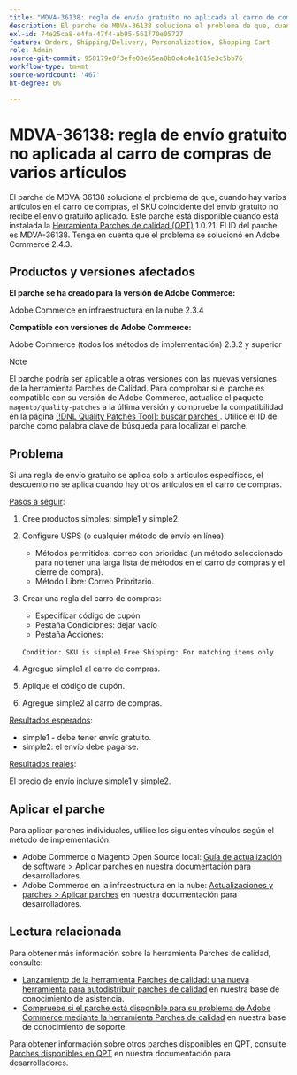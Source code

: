 ```yaml
---
title: "MDVA-36138: regla de envío gratuito no aplicada al carro de compras de varios artículos"
description: El parche de MDVA-36138 soluciona el problema de que, cuando hay varios artículos en el carro de compras, el SKU coincidente del envío gratuito no recibe el envío gratuito aplicado. Este parche está disponible cuando está instalada la [Quality Patches Tool (QPT)](/help/announcements/adobe-commerce-announcements/magento-quality-patches-released-new-tool-to-self-serve-quality-patches.md) 1.0.21. El ID del parche es MDVA-36138. Tenga en cuenta que el problema se solucionó en Adobe Commerce 2.4.3.
exl-id: 74e25ca8-e4fa-47f4-ab95-561f70e05727
feature: Orders, Shipping/Delivery, Personalization, Shopping Cart
role: Admin
source-git-commit: 958179e0f3efe08e65ea8b0c4c4e1015e3c5bb76
workflow-type: tm+mt
source-wordcount: '467'
ht-degree: 0%

---
```


# MDVA-36138: regla de envío gratuito no aplicada al carro de compras de varios artículos

El parche de MDVA-36138 soluciona el problema de que, cuando hay varios artículos en el carro de compras, el SKU coincidente del envío gratuito no recibe el envío gratuito aplicado. Este parche está disponible cuando está instalada la [Herramienta Parches de calidad (QPT)](/help/announcements/adobe-commerce-announcements/magento-quality-patches-released-new-tool-to-self-serve-quality-patches.md) 1.0.21. El ID del parche es MDVA-36138. Tenga en cuenta que el problema se solucionó en Adobe Commerce 2.4.3.

## Productos y versiones afectados

**El parche se ha creado para la versión de Adobe Commerce:**

Adobe Commerce en infraestructura en la nube 2.3.4

**Compatible con versiones de Adobe Commerce:**

Adobe Commerce (todos los métodos de implementación) 2.3.2 y superior

>[!NOTE]
>
>El parche podría ser aplicable a otras versiones con las nuevas versiones de la herramienta Parches de Calidad. Para comprobar si el parche es compatible con su versión de Adobe Commerce, actualice el paquete `magento/quality-patches` a la última versión y compruebe la compatibilidad en la página [[!DNL Quality Patches Tool]: buscar parches ](https://devdocs.magento.com/quality-patches/tool.html#patch-grid). Utilice el ID de parche como palabra clave de búsqueda para localizar el parche.

## Problema

Si una regla de envío gratuito se aplica solo a artículos específicos, el descuento no se aplica cuando hay otros artículos en el carro de compras.

<u>Pasos a seguir</u>:

1. Cree productos simples: simple1 y simple2.
1. Configure USPS (o cualquier método de envío en línea):

   * Métodos permitidos: correo con prioridad (un método seleccionado para no tener una larga lista de métodos en el carro de compras y el cierre de compra).
   * Método Libre: Correo Prioritario.

1. Crear una regla del carro de compras:

   * Especificar código de cupón
   * Pestaña Condiciones: dejar vacío
   * Pestaña Acciones:

   `Condition: SKU is simple1`
   `Free Shipping: For matching items only`

1. Agregue simple1 al carro de compras.
1. Aplique el código de cupón.
1. Agregue simple2 al carro de compras.

<u>Resultados esperados</u>:

* simple1 - debe tener envío gratuito.
* simple2: el envío debe pagarse.

<u>Resultados reales</u>:

El precio de envío incluye simple1 y simple2.

## Aplicar el parche

Para aplicar parches individuales, utilice los siguientes vínculos según el método de implementación:

* Adobe Commerce o Magento Open Source local: [Guía de actualización de software > Aplicar parches](https://devdocs.magento.com/guides/v2.4/comp-mgr/patching/mqp.html) en nuestra documentación para desarrolladores.
* Adobe Commerce en la infraestructura en la nube: [Actualizaciones y parches > Aplicar parches](https://devdocs.magento.com/cloud/project/project-patch.html) en nuestra documentación para desarrolladores.

## Lectura relacionada

Para obtener más información sobre la herramienta Parches de calidad, consulte:

* [Lanzamiento de la herramienta Parches de calidad: una nueva herramienta para autodistribuir parches de calidad](/help/announcements/adobe-commerce-announcements/magento-quality-patches-released-new-tool-to-self-serve-quality-patches.md) en nuestra base de conocimiento de asistencia.
* [Compruebe si el parche está disponible para su problema de Adobe Commerce mediante la herramienta Parches de calidad](/help/support-tools/patches-available-in-qpt-tool/check-patch-for-magento-issue-with-magento-quality-patches.md) en nuestra base de conocimiento de soporte.

Para obtener información sobre otros parches disponibles en QPT, consulte [Parches disponibles en QPT](https://devdocs.magento.com/quality-patches/tool.html#patch-grid) en nuestra documentación para desarrolladores.
